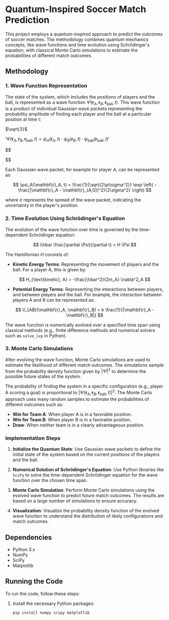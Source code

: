# Quantum-Inspired Soccer Match Prediction

This project employs a quantum-inspired approach to predict the outcomes of soccer matches. The methodology combines quantum mechanics concepts, like wave functions and time evolution using Schrödinger's equation, with classical Monte Carlo simulations to estimate the probabilities of different match outcomes.

## Methodology

### 1. Wave Function Representation

The state of the system, which includes the positions of players and the ball, is represented as a wave function $\Psi(\mathbf{r}_A, \mathbf{r}_B, \mathbf{r}_{\text{ball}}, t)$. This wave function is a product of individual Gaussian wave packets representing the probability amplitude of finding each player and the ball at a particular position at time $t$:

$`\sqrt{3}`$


$'
\Psi(\mathbf{r}_A, \mathbf{r}_B, \mathbf{r}_{\text{ball}}, t) = \psi_A(\mathbf{r}_A, t) \cdot \psi_B(\mathbf{r}_B, t) \cdot \psi_{\text{ball}}(\mathbf{r}_{\text{ball}}, t)
'$

$$

$$

Each Gaussian wave packet, for example for player A, can be represented as:

$$
\psi_A(\mathbf{r}_A, t) = \frac{1}{\sqrt{2\pi\sigma^2}} \exp \left( -\frac{|\mathbf{r}_A - \mathbf{r}_{A,0}|^2}{2\sigma^2} \right)
$$

where $\sigma$ represents the spread of the wave packet, indicating the uncertainty in the player's position.

### 2. Time Evolution Using Schrödinger's Equation

The evolution of the wave function over time is governed by the time-dependent Schrödinger equation:

$$
i\hbar \frac{\partial \Psi}{\partial t} = H \Psi
$$

The Hamiltonian $H$ consists of:

- **Kinetic Energy Terms**: Representing the movement of players and the ball. For a player A, this is given by:

$$
H_{\text{kinetic}, A} = -\frac{\hbar^2}{2m_A} \nabla^2_A
$$

- **Potential Energy Terms**: Representing the interactions between players, and between players and the ball. For example, the interaction between players A and B can be represented as:

$$
V_{AB}(\mathbf{r}_A, \mathbf{r}_B) = k \frac{1}{|\mathbf{r}_A - \mathbf{r}_B|}
$$

The wave function is numerically evolved over a specified time span using classical methods (e.g., finite difference methods and numerical solvers such as `solve_ivp` in Python).

### 3. Monte Carlo Simulations

After evolving the wave function, Monte Carlo simulations are used to estimate the likelihood of different match outcomes. The simulations sample from the probability density function given by $|\Psi|^2$ to determine the possible future states of the system. 

The probability of finding the system in a specific configuration (e.g., player A scoring a goal) is proportional to $|\Psi(\mathbf{r}_A, \mathbf{r}_B, \mathbf{r}_{\text{ball}}, t)|^2$. The Monte Carlo approach uses many random samples to estimate the probabilities of different outcomes such as:

- **Win for Team A**: When player A is in a favorable position.
- **Win for Team B**: When player B is in a favorable position.
- **Draw**: When neither team is in a clearly advantageous position.

### Implementation Steps

1. **Initialize the Quantum State**: Use Gaussian wave packets to define the initial state of the system based on the current positions of the players and the ball.
   
2. **Numerical Solution of Schrödinger's Equation**: Use Python libraries like `SciPy` to solve the time-dependent Schrödinger equation for the wave function over the chosen time span.

3. **Monte Carlo Simulation**: Perform Monte Carlo simulations using the evolved wave function to predict future match outcomes. The results are based on a large number of simulations to ensure accuracy.

4. **Visualization**: Visualize the probability density function of the evolved wave function to understand the distribution of likely configurations and match outcomes.

## Dependencies

- Python 3.x
- NumPy
- SciPy
- Matplotlib

## Running the Code

To run the code, follow these steps:

1. Install the necessary Python packages:
   ```sh
   pip install numpy scipy matplotlib
